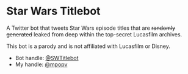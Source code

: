 # Star Wars Titlebot

A Twitter bot that tweets Star Wars episode titles that are ~~randomly generated~~ leaked from deep within the top-secret Lucasfilm archives.

This bot is a parody and is not affiliated with Lucasfilm or Disney.

* Bot handle: [@SWTitlebot](https://twitter.com/SWTitlebot)
* My handle: [@mpopv](https://twitter.com/mpopv)
